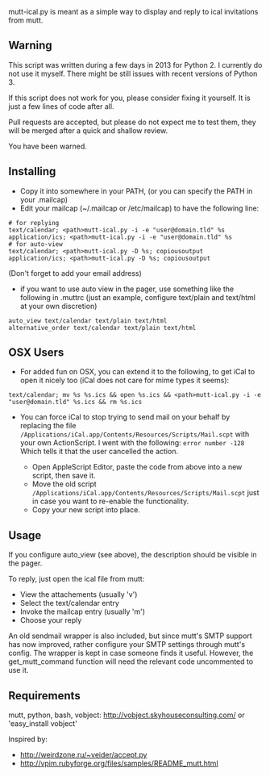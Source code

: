 mutt-ical.py is meant as a simple way to display and reply to ical invitations from mutt.

Warning
-------

This script was written during a few days in 2013 for Python 2. I currently do
not use it myself. There might be still issues with recent versions of Python 3.

If this script does not work for you, please consider fixing it yourself. It
is just a few lines of code after all.

Pull requests are accepted, but please do not expect me to test them, they
will be merged after a quick and shallow review.

You have been warned.

Installing
----------

* Copy it into somewhere in your PATH, (or you can specify the PATH in your .mailcap)
* Edit your mailcap (~/.mailcap or /etc/mailcap) to have the following line:

```
# for replying
text/calendar; <path>mutt-ical.py -i -e "user@domain.tld" %s
application/ics; <path>mutt-ical.py -i -e "user@domain.tld" %s
# for auto-view
text/calendar; <path>mutt-ical.py -D %s; copiousoutput
application/ics; <path>mutt-ical.py -D %s; copiousoutput
```
(Don't forget to add your email address)

* if you want to use auto view in the pager, use something like the following in .muttrc
   (just an example, configure text/plain and text/html at your own discretion)

```
auto_view text/calendar text/plain text/html
alternative_order text/calendar text/plain text/html
```


OSX Users
---------

* For added fun on OSX, you can extend it to the following, to get iCal to open it nicely too (iCal does not care for mime types it seems):
```
text/calendar; mv %s %s.ics && open %s.ics && <path>mutt-ical.py -i -e "user@domain.tld" %s.ics && rm %s.ics
```
* You can force iCal to stop trying to send mail on your behalf by replacing
the file `/Applications/iCal.app/Contents/Resources/Scripts/Mail.scpt` with your
own ActionScript. I went with the following: `error number -128`
Which tells it that the user cancelled the action.

    * Open AppleScript Editor, paste the code from above into a new script, then save it.
    * Move the old script `/Applications/iCal.app/Contents/Resources/Scripts/Mail.scpt`  just in case you want to re-enable the functionality.
    * Copy your new script into place.

Usage
-----

If you configure auto_view (see above), the description should be visible in
the pager.

To reply, just open the ical file from mutt:
* View the attachements (usually 'v')
* Select the text/calendar entry
* Invoke the mailcap entry (usually 'm')
* Choose your reply

An old sendmail wrapper is also included, but since mutt's SMTP support has now improved, rather configure your SMTP settings through mutt's config. The wrapper is kept in case someone finds it useful. However, the get_mutt_command function will need the relevant code uncommented to use it.

Requirements
------------

mutt, python, bash, vobject:
http://vobject.skyhouseconsulting.com/ or 'easy_install vobject'

Inspired by:
* http://weirdzone.ru/~veider/accept.py
* http://vpim.rubyforge.org/files/samples/README_mutt.html
